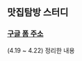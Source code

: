 ## 맛집탐방 스터디 

### <a href="https://docs.google.com/forms/d/1uT1eY2EPdc1wip-izS1wJJ1evMTaxJLT_ZA9OHe_WwA/edit?usp=sharing">구글 폼 주소 </a>

(4.19 ~ 4.22) 정리한 내용 
